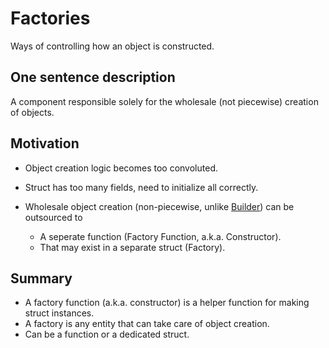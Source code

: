 # Factories

Ways of controlling how an object is constructed.

## One sentence description

A component responsible solely for the wholesale (not piecewise) creation of objects.

## Motivation

- Object creation logic becomes too convoluted.
- Struct has too many fields, need to initialize all correctly.
- Wholesale object creation (non-piecewise, unlike [Builder](../builder/)) can be outsourced to

  - A seperate function (Factory Function, a.k.a. Constructor).
  - That may exist in a separate struct (Factory).

## Summary

- A factory function (a.k.a. constructor) is a helper function for making struct instances.
- A factory is any entity that can take care of object creation.
- Can be a function or a dedicated struct.
